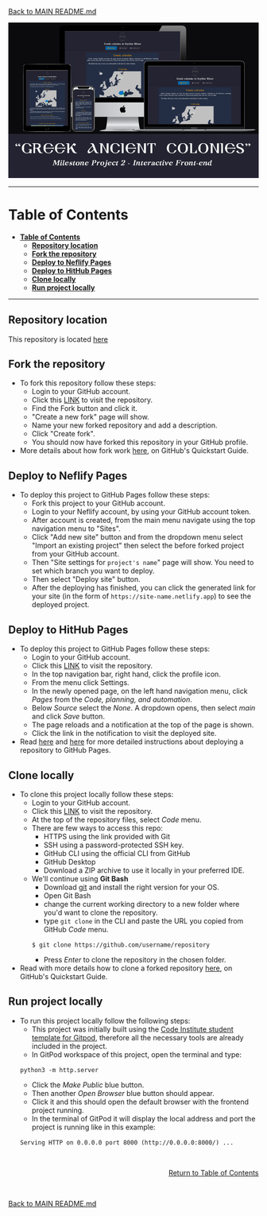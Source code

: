 [Back to MAIN README.md](../../README.md)

<p align="center">
    <img width="900px" src="./readme-images/readme-banner.png">
</p>

---

# **Table of Contents**
- [**Table of Contents**](#table-of-contents)
  - [**Repository location**](#repository-location)
  - [**Fork the repository**](#fork-the-repository)
  - [**Deploy to Neflify Pages**](#deploy-to-neflify-pages)
  - [**Deploy to HitHub Pages**](#deploy-to-hithub-pages)
  - [**Clone locally**](#clone-locally)
  - [**Run project locally**](#run-project-locally)

--- 

## **Repository location**
This repository is located [here](https://github.com/phloreenm/MP2-JS--CI-CoBC-FM) 
## **Fork the repository**
- To fork this repository follow these steps:
    - Login to your GitHub account.
    - Click this [LINK](https://github.com/phloreenm/MP2-JS--CI-CoBC-FM) to visit the repository.
    - Find the Fork button and click it.
    - "Create a new fork" page will show.
    - Name your new forked repository and add a description.
    - Click "Create fork".
    - You should now have forked this repository in your GitHub profile.
- More details about how fork work [here](https://docs.github.com/en/github-ae@latest/get-started/quickstart/fork-a-repo#about-forks), on GitHub's Quickstart Guide.

## **Deploy to Neflify Pages**
- To deploy this project to GitHub Pages follow these steps:
  - Fork this project to your GitHub account.
  - Login to your Neflify account, by using your GitHub account token.
  - After account is created, from the main menu navigate using the top navigation menu to "Sites".
  - Click "Add new site" button and from the dropdown menu select "Import an existing project" then select the before forked project from your GitHub account.
  - Then "Site settings for ``project's name``" page will show. You need to set which branch you want to deploy.
  - Then select "Deploy site" button.
  - After the deploying has finished, you can click the generated link for your site (in the form of ``https://site-name.netlify.app``) to see the deployed project.
  
## **Deploy to HitHub Pages**
- To deploy this project to GitHub Pages follow these steps:
    - Login to your GitHub account.
    - Click this [LINK](https://github.com/phloreenm/MP2-JS--CI-CoBC-FM) to visit the repository.
    - In the top navigation bar, right hand, click the profile icon.
    - From the menu click Settings.
    - In the newly opened page, on the left hand navigation menu, click *Pages* from the *Code, planning, and automation*.
    - Below *Source* select the *None*. A dropdown opens, then select *main* and click *Save* button.
    - The page reloads and a notification at the top of the page is shown.
    - Click the link in the notification to visit the deployed site.
- Read [here](https://docs.github.com/en/github-ae@latest/pages/getting-started-with-github-pages/creating-a-github-pages-site) and [here](https://docs.github.com/en/github-ae@latest/pages/getting-started-with-github-pages/creating-a-github-pages-site#creating-your-site) for more detailed instructions about deploying a repository to GitHub Pages.

## **Clone locally**
- To clone this project locally follow these steps:
    - Login to your GitHub account.
    - Click this [LINK](https://github.com/phloreenm/MP2-JS--CI-CoBC-FM) to visit the repository.
    - At the top of the repository files, select *Code* menu.
    - There are few ways to access this repo:
        - HTTPS using the link provided with Git
        - SSH using a password-protected SSH key.
        - GitHub CLI using the  official CLI from GitHub
        - GitHub Desktop
        - Download a ZIP archive to use it locally in your preferred IDE.
    - We'll continue using **Git Bash**
        - Download [git](https://git-scm.com/download/) and install the right version for your OS.
        - Open Git Bash
        - change the current working directory to a new folder where you'd want to clone the repository.
        - type `git clone` in the CLI and paste the URL you copied from GitHub *Code* menu.
        ```
        $ git clone https://github.com/username/repository
        ```
        - Press *Enter* to clone the repository in the chosen folder.
- Read with more details how to clone a forked repository [here](https://docs.github.com/en/github-ae@latest/get-started/quickstart/fork-a-repo#cloning-your-forked-repository), on GitHub's Quickstart Guide.

## **Run project locally**
- To run this project locally follow the following steps:
    - This project was initially built using the [Code Institute student template for Gitpod](https://github.com/Code-Institute-Org/gitpod-database-config), therefore all the necessary tools are already included in the project.
    - In GitPod workspace of this project, open the terminal and type:
    ```
    python3 -m http.server
    ```
    - Click the  *Make Public* blue button.
    - Then another *Open Browser* blue button should appear.
    - Click it and this should open the default browser with the frontend project running.
    - In the terminal of GitPod it will display the local address and port the project is running like in this example:
    ```
    Serving HTTP on 0.0.0.0 port 8000 (http://0.0.0.0:8000/) ...
    ```






<br>
<p align="right">
    <a href="#table-of-contents">Return to Table of Contents</a>
</p>
<br>

[Back to MAIN README.md](../../README.md)
